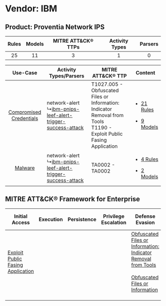 Vendor: IBM
===========
Product: Proventia Network IPS
------------------------------
| Rules | Models | MITRE ATT&CK® TTPs | Activity Types | Parsers |
|:-----:|:------:|:------------------:|:--------------:|:-------:|
|  25   |   11   |         3          |       1        |    0    |

|    Use-Case    | Activity Types/Parsers    | MITRE ATT&CK® TTP    | Content    |
|:----:| ---- | ---- | ---- |
| [Compromised Credentials](../../../UseCases/uc_compromised_credentials.md) |  network-alert<br> ↳[ibm-pnips-leef-alert-trigger-success-attack](Ps/pC_ibmpnipsleefalerttriggersuccessattack.md)<br> | T1027.005 - Obfuscated Files or Information: Indicator Removal from Tools<br>T1190 - Exploit Public Fasing Application<br> | [<ul><li>21 Rules</li></ul><ul><li>9 Models</li></ul>](RM/r_m_ibm_proventia_network_ips_Compromised_Credentials.md) |
|    [Malware](../../../UseCases/uc_malware.md)    |  network-alert<br> ↳[ibm-pnips-leef-alert-trigger-success-attack](Ps/pC_ibmpnipsleefalerttriggersuccessattack.md)<br> | TA0002 - TA0002<br>    | [<ul><li>4 Rules</li></ul><ul><li>2 Models</li></ul>](RM/r_m_ibm_proventia_network_ips_Malware.md)    |

MITRE ATT&CK® Framework for Enterprise
--------------------------------------
| Initial Access                                                                         | Execution | Persistence | Privilege Escalation | Defense Evasion                                                                                                                                                                                            | Credential Access | Discovery | Lateral Movement | Collection | Command and Control | Exfiltration | Impact |
| -------------------------------------------------------------------------------------- | --------- | ----------- | -------------------- | ---------------------------------------------------------------------------------------------------------------------------------------------------------------------------------------------------------- | ----------------- | --------- | ---------------- | ---------- | ------------------- | ------------ | ------ |
| [Exploit Public Fasing Application](https://attack.mitre.org/techniques/T1190)<br><br> |           |             |                      | [Obfuscated Files or Information: Indicator Removal from Tools](https://attack.mitre.org/techniques/T1027/005)<br><br>[Obfuscated Files or Information](https://attack.mitre.org/techniques/T1027)<br><br> |                   |           |                  |            |                     |              |        |